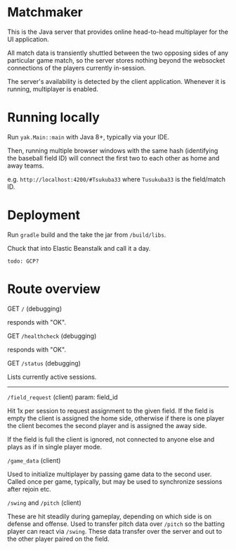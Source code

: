 # Matchmaker

This is the Java server that provides online head-to-head multiplayer for
the UI application.

All match data is transiently shuttled between the two opposing sides of any 
particular game match, so the server stores nothing
beyond the websocket connections of the players currently in-session.

The server's availability is detected by the client application. Whenever it is running,
multiplayer is enabled.

# Running locally

Run `yak.Main::main` with Java 8+, typically via your IDE. 

Then, running multiple browser windows with the same hash (identifying the baseball field ID)
will connect the first two to each other as home and away teams.

e.g. `http://localhost:4200/#Tsukuba33` where `Tusukuba33` is the field/match ID.

# Deployment

Run `gradle` build and the take the jar from `/build/libs`.

Chuck that into Elastic Beanstalk and call it a day.

    todo: GCP?

# Route overview

GET `/` (debugging)

responds with "OK".

GET `/healthcheck` (debugging)

responds with "OK".

GET `/status` (debugging)

Lists currently active sessions.

----

`/field_request` (client) param: field_id

Hit 1x per session to request assignment to the given field. 
If the field is empty the client is assigned the home side,
otherwise if there is one player the client becomes the 
second player and is assigned the away side.

If the field is full the client is ignored, not connected to anyone
else and plays as if in single player mode.

`/game_data` (client)

Used to initialize multiplayer by passing game data
to the second user. Called once per game, typically,
but may be used to synchronize sessions after rejoin etc.

`/swing` and `/pitch` (client)

These are hit steadily during gameplay, depending on which
side is on defense and offense. Used to transfer
pitch data over `/pitch` so the batting player can react via
`/swing`. These data transfer over the server and out to the
other player paired on the field. 